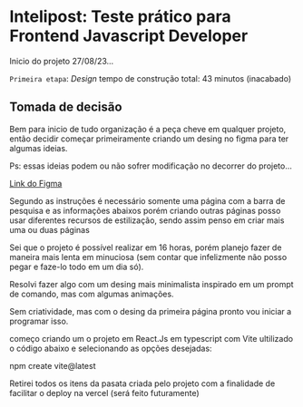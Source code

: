 # Intelipost: Teste prático para Frontend Javascript Developer

Inicio do projeto 27/08/23...

`Primeira etapa`: *Design* tempo de construção total: 43 minutos (inacabado)

## Tomada de decisão

Bem para inicio de tudo organização é a peça cheve em qualquer projeto, então decidir começar primeiramente
criando um desing no figma para ter algumas ideias.

Ps: essas ideias podem ou não sofrer modificação no decorrer do projeto...

[Link do Figma](https://www.figma.com/file/IaZmGBOIuRH5z8wijgLrH1/Intelipost-Teste?type=design&node-id=0%3A1&mode=design&t=GoLCA2va1PDl1WOB-1)

Segundo as instruções é necessário somente uma página com a barra de pesquisa e as informações abaixos porém criando outras páginas posso usar diferentes recursos de estilização, sendo assim penso em criar mais uma ou duas páginas

Sei que o projeto é possível realizar em 16 horas, porém planejo fazer de maneira mais lenta em minuciosa (sem contar que infelizmente não posso pegar e faze-lo todo em um dia só).

Resolvi fazer algo com um desing mais minimalista inspirado em um prompt de comando, mas com algumas animações.

Sem criatividade, mas com o desing da primeira página pronto vou iniciar a programar isso.

começo criando um o projeto em React.Js em typescript com Vite ultilizado o código abaixo e selecionando as opções desejadas:

npm create vite@latest

Retirei todos os itens da pasata criada pelo projeto com a finalidade de facilitar o deploy na vercel (será feito futuramente)
